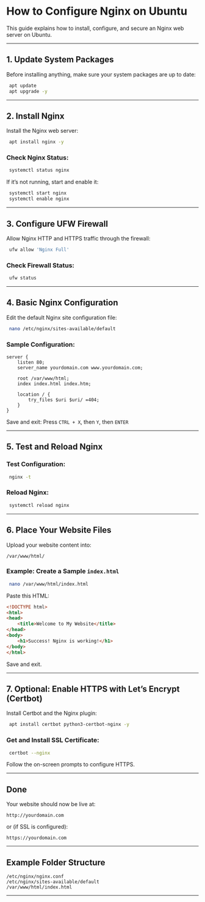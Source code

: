 
# How to Configure Nginx on Ubuntu

This guide explains how to install, configure, and secure an Nginx web server on Ubuntu.

---

## 1. Update System Packages

Before installing anything, make sure your system packages are up to date:

```bash
 apt update
 apt upgrade -y
```

---

## 2. Install Nginx

Install the Nginx web server:

```bash
 apt install nginx -y
```

### Check Nginx Status:

```bash
 systemctl status nginx
```

If it’s not running, start and enable it:

```bash
 systemctl start nginx
 systemctl enable nginx
```

---

## 3. Configure UFW Firewall

Allow Nginx HTTP and HTTPS traffic through the firewall:

```bash
 ufw allow 'Nginx Full'
```

### Check Firewall Status:

```bash
 ufw status
```

---

## 4. Basic Nginx Configuration

Edit the default Nginx site configuration file:

```bash
 nano /etc/nginx/sites-available/default
```

### Sample Configuration:

```nginx
server {
    listen 80;
    server_name yourdomain.com www.yourdomain.com;

    root /var/www/html;
    index index.html index.htm;

    location / {
        try_files $uri $uri/ =404;
    }
}
```

Save and exit: Press `CTRL + X`, then `Y`, then `ENTER`

---

## 5. Test and Reload Nginx

### Test Configuration:

```bash
 nginx -t
```

### Reload Nginx:

```bash
 systemctl reload nginx
```

---

## 6. Place Your Website Files

Upload your website content into:

```
/var/www/html/
```

### Example: Create a Sample `index.html`

```bash
 nano /var/www/html/index.html
```

Paste this HTML:

```html
<!DOCTYPE html>
<html>
<head>
    <title>Welcome to My Website</title>
</head>
<body>
    <h1>Success! Nginx is working!</h1>
</body>
</html>
```

Save and exit.

---

## 7. Optional: Enable HTTPS with Let’s Encrypt (Certbot)

Install Certbot and the Nginx plugin:

```bash
 apt install certbot python3-certbot-nginx -y
```

### Get and Install SSL Certificate:

```bash
 certbot --nginx
```

Follow the on-screen prompts to configure HTTPS.

---

## Done

Your website should now be live at:

```
http://yourdomain.com
```

or (if SSL is configured):

```
https://yourdomain.com
```

---

## Example Folder Structure

```
/etc/nginx/nginx.conf
/etc/nginx/sites-available/default
/var/www/html/index.html
```

---
